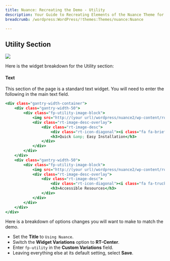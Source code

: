 ```yaml
---
title: Nuance: Recreating the Demo - Utility
description: Your Guide to Recreating Elements of the Nuance Theme for WordPress
breadcrumb: /wordpress:WordPress/!themes:Themes/nuance:Nuance

---
```


Utility Section
-----

![][demo]

Here is the widget breakdown for the Utility section:

#### Text

This section of the page is a standard text widget. You will need to enter the following in the main text field.

~~~ .html
<div class="gantry-width-container">
	<div class="gantry-width-50">
		<div class="fp-utility-image-block">
			<img src="http://(your url)/wordpress/nuance2/wp-content/rockettheme/rt_nuance_wp/home/fp-utility/img-01.jpg" alt="image" />
			<div class="rt-image-desc-overlay">
				<div class="rt-image-desc">
					<div class="rt-icon-diagonal"><i class="fa fa-briefcase"></i></div>
					<h3>Quick &amp; Easy Installation</h3>
				</div>
			</div>
		</div>
	</div>
	<div class="gantry-width-50">
		<div class="fp-utility-image-block">
			<img src="http://(your url)/wordpress/nuance2/wp-content/rockettheme/rt_nuance_wp/home/fp-utility/img-02.jpg" alt="image" />
			<div class="rt-image-desc-overlay">
				<div class="rt-image-desc">
					<div class="rt-icon-diagonal"><i class="fa fa-truck"></i></div>
					<h3>Accessible Resources</h3>
				</div>
			</div>
		</div>
	</div>
</div>
~~~

Here is a breakdown of options changes you will want to make to match the demo.

* Set the **Title** to `Using Nuance`.
* Switch the **Widget Variations** option to **RT-Center**.
* Enter `fp-utility` in the **Custom Variations** field.
* Leaving everything else at its default setting, select **Save**.

[demo]: assets/demo_5.jpeg
